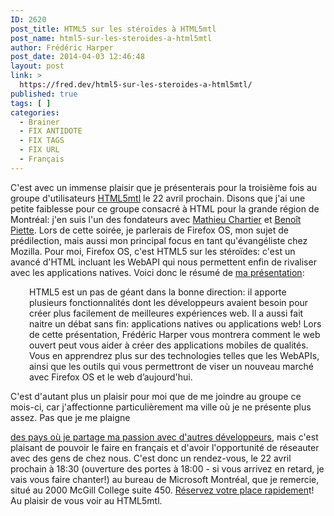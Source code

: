 ```yaml
---
ID: 2620
post_title: HTML5 sur les stéroïdes à HTML5mtl
post_name: html5-sur-les-steroides-a-html5mtl
author: Frédéric Harper
post_date: 2014-04-03 12:46:48
layout: post
link: >
  https://fred.dev/html5-sur-les-steroides-a-html5mtl/
published: true
tags: [ ]
categories:
  - Brainer
  - FIX ANTIDOTE
  - FIX TAGS
  - FIX URL
  - Français
---
```

C'est avec un immense plaisir que je présenterais pour la troisième fois au groupe d'utilisateurs [HTML5mtl][1] le 22 avril prochain. Disons que j'ai une petite faiblesse pour ce groupe consacré à HTML pour la grande région de Montréal: j'en suis l'un des fondateurs avec [Mathieu Chartier][2] et [Benoît Piette][3]. Lors de cette soirée, je parlerais de Firefox OS, mon sujet de prédilection, mais aussi mon principal focus en tant qu'évangéliste chez Mozilla. Pour moi, Firefox OS, c'est HTML5 sur les stéroïdes: c'est un avancé d'HTML incluant les WebAPI qui nous permettent enfin de rivaliser avec les applications natives. Voici donc le résumé de [ma présentation][4]: <p style="padding-left: 30px;">
  HTML5 est un pas de géant dans la bonne direction: il apporte plusieurs fonctionnalités dont les développeurs avaient besoin pour créer plus facilement de meilleures expériences web. Il a aussi fait naitre un débat sans fin: applications natives ou applications web! Lors de cette présentation, Frédéric Harper vous montrera comment le web ouvert peut vous aider à créer des applications mobiles de qualités. Vous en apprendrez plus sur des technologies telles que les WebAPIs, ainsi que les outils qui vous permettront de viser un nouveau marché avec Firefox OS et le web d’aujourd'hui.
</p> C'est d'autant plus un plaisir pour moi que de me joindre au groupe ce mois-ci, car j'affectionne particulièrement ma ville où je ne présente plus assez. Pas que je me plaigne 

[des pays où je partage ma passion avec d'autres développeurs][5], mais c'est plaisant de pouvoir le faire en français et d'avoir l'opportunité de réseauter avec des gens de chez nous. C'est donc un rendez-vous, le 22 avril prochain à 18:30 (ouverture des portes à 18:00 - si vous arrivez en retard, je vais vous faire chanter!) au bureau de Microsoft Montréal, que je remercie, situé au 2000 McGill College suite 450. [Réservez votre place rapidemen][6]t! Au plaisir de vous voir au HTML5mtl. <div id="gtx-trans" style="position: absolute; left: 180px; top: 588px;">
  <div class="gtx-trans-icon">
  </div>
</div>

 [1]: https://www.meetup.com/HTML5mtl/ "Site web d'HTML5mtl"
 [2]: https://mathieuchartier.com/ "Site web de Mathieu Chartier"
 [3]: https://www.benoitpiette.com/ "Site web de Benoît Piette"
 [4]: https://www.meetup.com/HTML5mtl/events/175038232/ "Rencontre du mois d'avril pour HTML5mtl"
 [5]: http://fred.dev/speaking/ "Mon historique de présentations"
 [6]: https://www.meetup.com/HTML5mtl/events/175038232/ "Page d'inscription pour HTML5mtl"